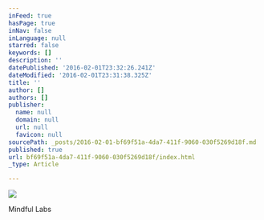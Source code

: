 ```yaml
---
inFeed: true
hasPage: true
inNav: false
inLanguage: null
starred: false
keywords: []
description: ''
datePublished: '2016-02-01T23:32:26.241Z'
dateModified: '2016-02-01T23:31:38.325Z'
title: ''
author: []
authors: []
publisher:
  name: null
  domain: null
  url: null
  favicon: null
sourcePath: _posts/2016-02-01-bf69f51a-4da7-411f-9060-030f5269d18f.md
published: true
url: bf69f51a-4da7-411f-9060-030f5269d18f/index.html
_type: Article

---
```

![](https://the-grid-user-content.s3-us-west-2.amazonaws.com/6f14568d-4985-47a4-97da-bdfb48e47abd.jpg)

Mindful Labs